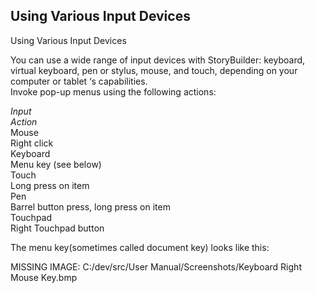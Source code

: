 ## Using Various Input Devices ##
Using Various Input Devices <br/>

You can use a wide range of input devices with StoryBuilder:  keyboard, virtual keyboard, pen or stylus, mouse, and touch, depending on your computer or tablet ‘s capabilities. <br/>
Invoke pop-up menus using the following actions: <br/>

*Input* <br/>
*Action* <br/>
Mouse <br/>
Right click <br/>
Keyboard <br/>
Menu key (see below) <br/>
Touch <br/>
Long press on item <br/>
Pen <br/>
Barrel button press, long press on item <br/>
Touchpad <br/>
Right Touchpad button <br/>

The menu key(sometimes called document key) looks like this:  <br/>

MISSING IMAGE: C:/dev/src/User Manual/Screenshots/Keyboard Right Mouse Key.bmp <br/>
